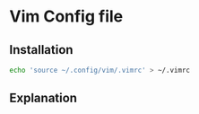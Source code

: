# Vim Config file

## Installation

```bash
echo 'source ~/.config/vim/.vimrc' > ~/.vimrc
```

## Explanation

